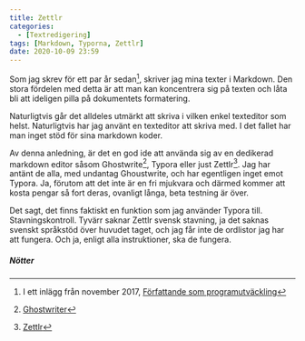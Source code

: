 ```yaml
---
title: Zettlr
categories:
  - [Textredigering]
tags: [Markdown, Typorna, Zettlr]
date: 2020-10-09 23:59
---
```


Som jag skrev för ett par år sedan[^1], skriver jag mina texter i Markdown. Den stora fördelen med detta är att man kan koncentrera sig på texten och låta bli att ideligen pilla på dokumentets formatering.

Naturligtvis går det alldeles utmärkt att skriva i vilken enkel texteditor som helst. Naturligtvis har jag använt en texteditor att skriva med. I det fallet har man inget stöd för sina markdown koder.

Av denna anledning, är det en god ide att använda sig av en dedikerad markdown editor såsom Ghostwrite[^3], Typora eller just Zettlr[^2]. Jag har antänt de alla, med undantag Ghoustwrite, och har egentligen inget emot Typora. Ja, förutom att det inte är en fri mjukvara och därmed kommer att kosta pengar så fort deras, ovanligt långa, beta testning är över.

Det sagt, det finns faktiskt en funktion som jag använder Typora till. Stavningskontroll. Tyvärr saknar Zettlr svensk stavning, ja det saknas svenskt språkstöd över huvudet taget, och jag får inte de ordlistor jag har att fungera. Och ja, enligt alla instruktioner, ska de fungera.

##### Nötter

[^1]: I ett inlägg från november 2017, [Författande som programutväckling](https://ihinda.wordpress.com/2017/11/12/forfattande-som-programutvackling/)
[^2]: [Zettlr](https://zettlr.com/)
[^3]: [Ghostwriter](https://wereturtle.github.io/ghostwriter/)